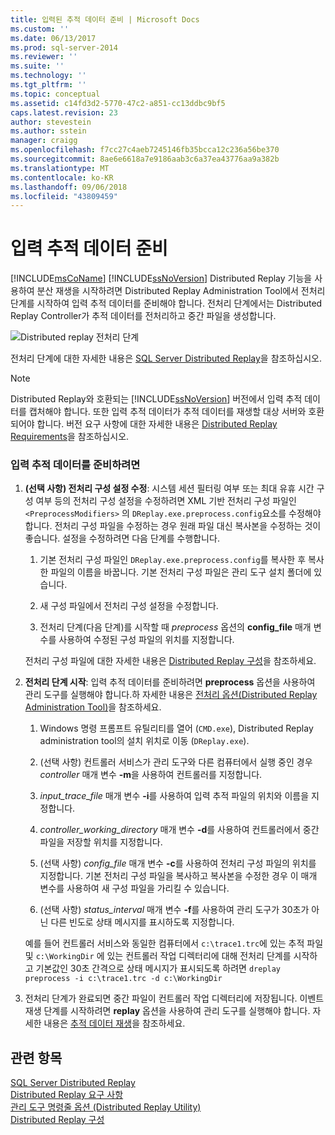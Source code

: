 ```yaml
---
title: 입력된 추적 데이터 준비 | Microsoft Docs
ms.custom: ''
ms.date: 06/13/2017
ms.prod: sql-server-2014
ms.reviewer: ''
ms.suite: ''
ms.technology: ''
ms.tgt_pltfrm: ''
ms.topic: conceptual
ms.assetid: c14fd3d2-5770-47c2-a851-cc13ddbc9bf5
caps.latest.revision: 23
author: stevestein
ms.author: sstein
manager: craigg
ms.openlocfilehash: f7cc27c4aeb7245146fb35bcca12c236a56be370
ms.sourcegitcommit: 8ae6e6618a7e9186aab3c6a37ea43776aa9a382b
ms.translationtype: MT
ms.contentlocale: ko-KR
ms.lasthandoff: 09/06/2018
ms.locfileid: "43809459"
---
```

# <a name="prepare-the-input-trace-data"></a>입력 추적 데이터 준비
  [!INCLUDE[msCoName](../../includes/msconame-md.md)] [!INCLUDE[ssNoVersion](../../../includes/ssnoversion-md.md)] Distributed Replay 기능을 사용하여 분산 재생을 시작하려면 Distributed Replay Administration Tool에서 전처리 단계를 시작하여 입력 추적 데이터를 준비해야 합니다. 전처리 단계에서는 Distributed Replay Controller가 추적 데이터를 전처리하고 중간 파일을 생성합니다.  
  
 ![Distributed replay 전처리 단계](../../database-engine/media/preprocess.gif "Distributed replay 전처리 단계")  
  
 전처리 단계에 대한 자세한 내용은 [SQL Server Distributed Replay](sql-server-distributed-replay.md)을 참조하십시오.  
  
> [!NOTE]  
>  Distributed Replay와 호환되는 [!INCLUDE[ssNoVersion](../../../includes/ssnoversion-md.md)] 버전에서 입력 추적 데이터를 캡처해야 합니다. 또한 입력 추적 데이터가 추적 데이터를 재생할 대상 서버와 호환되어야 합니다. 버전 요구 사항에 대한 자세한 내용은 [Distributed Replay Requirements](distributed-replay-requirements.md)을 참조하십시오.  
  
### <a name="to-prepare-the-input-trace-data"></a>입력 추적 데이터를 준비하려면  
  
1.  **(선택 사항) 전처리 구성 설정 수정**: 시스템 세션 필터링 여부 또는 최대 유휴 시간 구성 여부 등의 전처리 구성 설정을 수정하려면 XML 기반 전처리 구성 파일인 `<PreprocessModifiers>` 의 `DReplay.exe.preprocess.config`요소를 수정해야 합니다. 전처리 구성 파일을 수정하는 경우 원래 파일 대신 복사본을 수정하는 것이 좋습니다. 설정을 수정하려면 다음 단계를 수행합니다.  
  
    1.  기본 전처리 구성 파일인 `DReplay.exe.preprocess.config`를 복사한 후 복사한 파일의 이름을 바꿉니다. 기본 전처리 구성 파일은 관리 도구 설치 폴더에 있습니다.  
  
    2.  새 구성 파일에서 전처리 구성 설정을 수정합니다.  
  
    3.  전처리 단계(다음 단계)를 시작할 때 *preprocess* 옵션의 **config_file** 매개 변수를 사용하여 수정된 구성 파일의 위치를 지정합니다.  
  
     전처리 구성 파일에 대한 자세한 내용은 [Distributed Replay 구성](configure-distributed-replay.md)을 참조하세요.  
  
2.  **전처리 단계 시작**: 입력 추적 데이터를 준비하려면 **preprocess** 옵션을 사용하여 관리 도구를 실행해야 합니다.하 자세한 내용은 [전처리 옵션&#40;Distributed Replay Administration Tool&#41;](preprocess-option-distributed-replay-administration-tool.md)을 참조하세요.  
  
    1.  Windows 명령 프롬프트 유틸리티를 열어 (`CMD.exe`), Distributed Replay administration tool의 설치 위치로 이동 (`DReplay.exe`).  
  
    2.  (선택 사항) 컨트롤러 서비스가 관리 도구와 다른 컴퓨터에서 실행 중인 경우 *controller* 매개 변수 **-m**을 사용하여 컨트롤러를 지정합니다.  
  
    3.  *input_trace_file* 매개 변수 **-i**를 사용하여 입력 추적 파일의 위치와 이름을 지정합니다.  
  
    4.  *controller_working_directory* 매개 변수 **-d**를 사용하여 컨트롤러에서 중간 파일을 저장할 위치를 지정합니다.  
  
    5.  (선택 사항) *config_file* 매개 변수 **-c**를 사용하여 전처리 구성 파일의 위치를 지정합니다. 기본 전처리 구성 파일을 복사하고 복사본을 수정한 경우 이 매개 변수를 사용하여 새 구성 파일을 가리킬 수 있습니다.  
  
    6.  (선택 사항) *status_interval* 매개 변수 **-f**를 사용하여 관리 도구가 30초가 아닌 다른 빈도로 상태 메시지를 표시하도록 지정합니다.  
  
     예를 들어 컨트롤러 서비스와 동일한 컴퓨터에서 `c:\trace1.trc`에 있는 추적 파일 및 `c:\WorkingDir` 에 있는 컨트롤러 작업 디렉터리에 대해 전처리 단계를 시작하고 기본값인 30초 간격으로 상태 메시지가 표시되도록 하려면 `dreplay preprocess -i c:\trace1.trc -d c:\WorkingDir`  
  
3.  전처리 단계가 완료되면 중간 파일이 컨트롤러 작업 디렉터리에 저장됩니다. 이벤트 재생 단계를 시작하려면 **replay** 옵션을 사용하여 관리 도구를 실행해야 합니다. 자세한 내용은 [추적 데이터 재생](replay-trace-data.md)을 참조하세요.  
  
## <a name="see-also"></a>관련 항목  
 [SQL Server Distributed Replay](sql-server-distributed-replay.md)   
 [Distributed Replay 요구 사항](distributed-replay-requirements.md)   
 [관리 도구 명령줄 옵션 &#40;Distributed Replay Utility&#41;](administration-tool-command-line-options-distributed-replay-utility.md)   
 [Distributed Replay 구성](configure-distributed-replay.md)  
  
  
